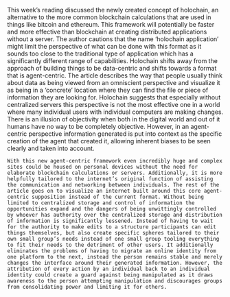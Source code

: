 This week’s reading discussed the newly created concept of holochain, an alternative to the more common blockchain calculations that are used in things like bitcoin and ethereum. This framework will potentially be faster and more effective than blockchain at creating distributed applications without a server. The author cautions that the name ‘holochain application’ might limit the perspective of what can be done with this format as it sounds too close to the traditional type of application which has a significantly different range of capabilities. Holochain shifts away from the approach of building things to be data-centric and shifts towards a format that is agent-centric. The article describes the way that people usually think about data as being viewed from an omniscient perspective and visualize it as being in a ‘concrete’ location where they can find the file or piece of information they are looking for. Holochain suggests that especially without centralized servers this perspective is not the most effective one in a world where many individual users with individual computers are making changes. There is an illusion of objectivity when both in the digital world and out of it humans have no way to be completely objective. However, in an agent-centric perspective information generated is put into context as the specific creation of the agent that created it, allowing inherent biases to be seen clearly and taken into account.

	With this new agent-centric framework even incredibly huge and complex sites could be housed on personal devices without the need for elaborate blockchain calculations or servers. Additionally, it is more helpfully tailored to the internet’s original function of assisting the communication and networking between individuals. The rest of the article goes on to visualize an internet built around this core agent-centric supposition instead of the current format. Without being limited to centralized storage and control of information the opportunities expand and the dangers of being unwittingly controlled by whoever has authority over the centralized storage and distribution of information is significantly lessened. Instead of having to wait for the authority to make edits to a structure participants can edit things themselves, but also create specific spheres tailored to their own small group’s needs instead of one small group tooling everything to fit their needs to the detriment of other users. It additionally eliminates the problems of having to migrate an online identity from one platform to the next, instead the person remains stable and merely changes the interface around their generated information. However, the attribution of every action by an individual back to an individual identity could create a guard against being manipulated as it draws awareness to the person attempting manipulation and discourages groups from consolidating power and limiting it for others.
